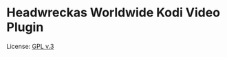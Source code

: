 # Headwreckas Worldwide Kodi Video Plugin


License: [GPL v.3](http://www.gnu.org/copyleft/gpl.html)
